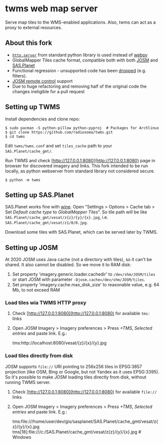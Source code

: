 # twms web map server

Serve map tiles to the WMS-enabled applications. Also, twms can act as a proxy to external resources.


## About this fork

* [`http.server`](https://docs.python.org/3/library/http.server.html) from standard python library is used instead of [webpy](https://webpy.org/)
* GlobalMapper Tiles cache format, compatible both with both [JOSM](https://josm.openstreetmap.de/) and [SAS.Planet](http://www.sasgis.org/sasplaneta/)
* Functional regression - unsupported code has been [dropped](https://github.com/radioxoma/twms/commit/8a3a6bc6e562f5aeea480399c2bd00c345d34a12) (e.g. filters).
* [JOSM remote control](https://josm.openstreetmap.de/wiki/Help/RemoteControlCommands) support
* Due to huge refactoring and removing half of the original code the changes ineligible for a pull request


## Setting up TWMS

Install dependencies and clone repo:

    $ sudo pacman -S python-pillow python-pyproj  # Packages for Archlinux
    $ git clone https://github.com/radioxoma/twms.git
    $ cd twms

Edit `twms/twms.conf` and set `tiles_cache` path to your `SAS.Planet/cache_gmt/`. 

Run TWMS and check [http://127.0.0.1:8080](http://127.0.0.1:8080) page in browser for discovered imagery and links. This fork intended to be run locally, as python webserver from standard library not considered secure.

    $ python -m twms


## Setting up SAS.Planet

SAS.Planet works fine with [wine](https://www.winehq.org/). Open "Settings > Options > Cache tab > Set *Default cache type* to *GlobalMapper Tiles*". So tile path will be like `SAS.Planet/cache_gmt/vesat/z{z}/{y}/{x}.jpg`, i.e. `SAS.Planet/cache_gmt/vesat/z1/0/0.jpg`.

Download some tiles with SAS.Planet, which can be served later by TWMS.


## Setting up JOSM

At 2020 JOSM uses Java cache (not a directory with tiles), so it can't be shared. It also cannot be disabled. So we move it to RAM disk:

1. Set property 'imagery.generic.loader.cachedir' to `/dev/shm/JOSM/tiles` or start JOSM with parameter `-Djosm.cache=/dev/shm/JOSM/tiles`.
2. Set property 'imagery.cache.max_disk_size' to reasonable value, e.g. 64 Mb, to not exceed RAM


### Load tiles wia TWMS HTTP proxy

1. Check [http://127.0.0.1:8080](http://127.0.0.1:8080) for available `tms:` links
2. Open JOSM Imagery > Imagery preferences > Press *+TMS*, *Selected entries* and paste link. E.g.:


    tms:http://localhost:8080/vesat/{z}/{x}/{y}.jpg


### Load tiles directly from disk

JOSM supports `file://` URI pointing to 256x256 tiles in EPSG:3857 projection (like OSM, Bing or Google, but not Yandex as it uses EPSG:3395). So it's possible to make JOSM loading tiles directly from disk, without running TWMS server.

1. Check [http://127.0.0.1:8080](http://127.0.0.1:8080) for available `file://` links
2. Open JOSM Imagery > Imagery preferences > Press *+TMS*, *Selected entries* and paste link. E.g.:


    tms:file:///home/user/dev/gis/sasplanet/SAS.Planet/cache_gmt/vesat/z{z}/{y}/{x}.jpg
    tms[18]:file:///c:/SAS.Planet/cache_gmt/vesat/z{z}/{y}/{x}.jpg  # Windows
